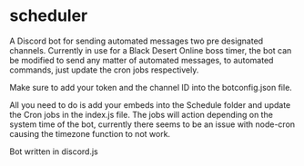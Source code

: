 # scheduler

A Discord bot for sending automated messages two pre designated channels. 
Currently in use for a Black Desert Online boss timer, the bot can be modified to send any matter of automated messages, to automated commands, just update the cron jobs respectively.

Make sure to add your token and the channel ID into the botconfig.json file.

All you need to do is add your embeds into the Schedule folder and update the Cron jobs in the index.js file.
The jobs will action depending on the system time of the bot, currently there seems to be an issue with node-cron causing the timezone function to not work.



Bot written in discord.js 
